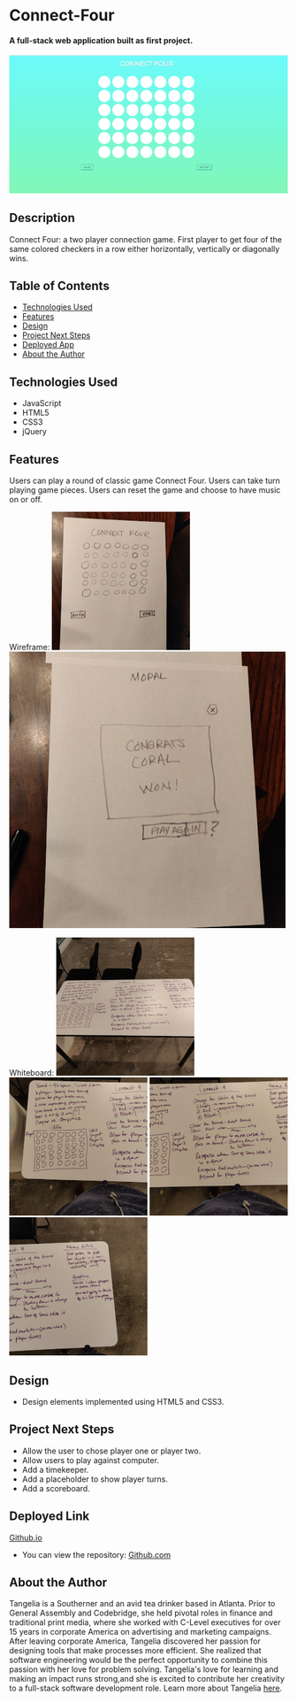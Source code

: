# Connect-Four

#### A full-stack web application built as first project.
<img src="images/Connectfour.png" alt="Connect Four Mainpage Screenshot"/>

## Description
Connect Four: a two player connection game. First player to get four of the same colored checkers in a row either horizontally, vertically or diagonally wins.

## Table of Contents
* [Technologies Used](#technologiesused)
* [Features](#features)
* [Design](#design)
* [Project Next Steps](#nextsteps)
* [Deployed App](#deployment)
* [About the Author](#author)

## <a name="technologiesused"></a>Technologies Used
* JavaScript
* HTML5
* CSS3
* jQuery


## Features
Users can play a round of classic game Connect Four.
Users can take turn playing game pieces.
Users can reset the game and choose to have music on or off.



Wireframe:
<img src="images/WireFrame.jpg" alt="Wireframe"/>
<img src="images/WireFrame2.jpg" alt="Wireframe"/>



Whiteboard:
<img src="images/WhiteBoard6.jpg" alt="Whiteboarding Session"/>
<img src="images/WhiteBoard4.jpg" alt="Whiteboarding Session"/>
<img src="images/WhiteBoard2.jpg" alt="Whiteboarding Session"/>
<img src="images/WhiteBoard.jpg" alt="Whiteboarding Session"/>

## <a name="design"></a>Design
* Design elements implemented using HTML5 and CSS3. 


## <a name="nextsteps"></a>Project Next Steps
* Allow the user to chose player one or player two.
* Allow users to play against computer.
* Add a timekeeper.
* Add a placeholder to show player turns.
* Add a scoreboard. 

## <a name="deployment"></a>Deployed Link
[Github.io](https://tangelia.github.io/Connect-Four/)

* You can view the repository:
[Github.com](https://github.com/tangelia/Connect-Four)
    


## <a name="author"></a>About the Author

Tangelia is a Southerner and an avid tea drinker based in Atlanta. Prior to General Assembly and Codebridge, she held pivotal roles in finance and traditional print media, where she worked with C-Level executives for over 15 years in corporate America on advertising and marketing campaigns. After leaving corporate America, Tangelia discovered her passion for designing tools that make processes more efficient. She realized that software engineering would be the perfect opportunity to combine this passion with her love for problem solving. Tangelia's love for learning and making an impact runs strong,and she is excited to contribute her creativity to a full-stack software development role. Learn more about Tangelia [here](https://www.linkedin.com/in/tangelia). 






